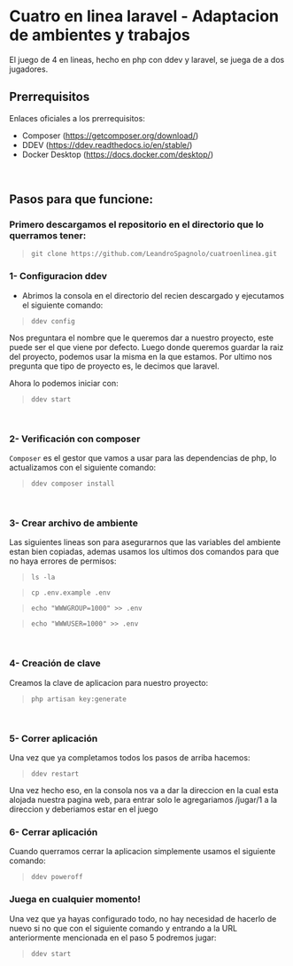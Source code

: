 # Cuatro en linea laravel - Adaptacion de ambientes y trabajos

El juego de 4 en lineas, hecho en php con ddev y laravel, se juega de a dos jugadores.


## Prerrequisitos
Enlaces oficiales a los prerrequisitos:
- Composer (https://getcomposer.org/download/)
- DDEV (https://ddev.readthedocs.io/en/stable/)
- Docker Desktop (https://docs.docker.com/desktop/)


<br/>

## Pasos para que funcione:

### Primero descargamos el repositorio en el directorio que lo querramos tener:

> ``git clone https://github.com/LeandroSpagnolo/cuatroenlinea.git``

### 1- Configuracion ddev
- Abrimos la consola en el directorio del recien descargado y ejecutamos el siguiente comando:

> ``ddev config``


Nos preguntara el nombre que le queremos dar a nuestro proyecto, este puede ser el que viene por defecto.
Luego donde queremos guardar la raiz del proyecto, podemos usar la misma en la que estamos.
Por ultimo nos pregunta que tipo de proyecto es, le decimos que laravel.

Ahora lo podemos iniciar con:

> ``ddev start``
<br/>

### 2- Verificación con composer

`Composer` es el gestor que vamos a usar para las dependencias de php, lo actualizamos con el siguiente comando:

>``ddev composer install``

<br/>

### 3- Crear archivo de ambiente

Las siguientes lineas son para asegurarnos que las variables del ambiente estan bien copiadas, ademas usamos los ultimos dos comandos para que no haya errores de permisos:

> ``ls -la``

> ``cp .env.example .env ``

>``echo "WWWGROUP=1000" >> .env``

>``echo "WWWUSER=1000" >> .env``

<br/>

### 4- Creación de clave
Creamos la clave de aplicacion para nuestro proyecto:
> ``php artisan key:generate``

<br/>

### 5- Correr aplicación
Una vez que ya completamos todos los pasos de arriba hacemos:

> ``ddev restart``

Una vez hecho eso, en la consola nos va a dar la direccion en la cual esta alojada nuestra pagina web, para entrar solo le agregariamos /jugar/1 a la direccion y deberiamos estar en el juego

### 6- Cerrar aplicación
Cuando querramos cerrar la aplicacion simplemente usamos el siguiente comando:

> ``ddev poweroff``

### Juega en cualquier momento!
Una vez que ya hayas configurado todo, no hay necesidad de hacerlo de nuevo si no que con el siguiente comando y entrando a la URL anteriormente mencionada en el paso 5 podremos jugar:

> ``ddev start``